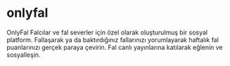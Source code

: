 # onlyfal
OnlyFal Falcılar ve fal severler için özel olarak oluşturulmuş bir sosyal platform. Fallaşarak ya da baktırdığınız fallarınızı yorumlayarak haftalık fal puanlarınızı gerçek paraya çevirin. Fal canlı yayınlarına katılarak eğlenin ve sosyalleşin.

